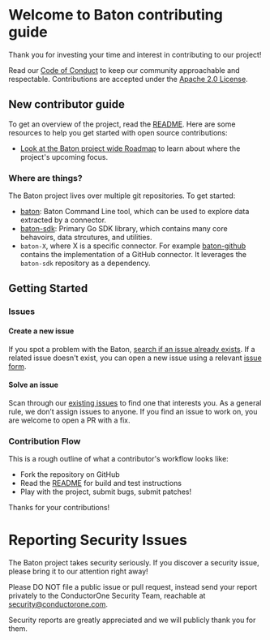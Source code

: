 # Welcome to Baton contributing guide 

Thank you for investing your time and interest in contributing to our project!

Read our [Code of Conduct](./CODE_OF_CONDUCT.md) to keep our community approachable and respectable.  Contributions are accepted under the [Apache 2.0 License](./LICENSE). 

## New contributor guide

To get an overview of the project, read the [README](./README.md). Here are some resources to help you get started with open source contributions:

- [Look at the Baton project wide Roadmap](https://github.com/orgs/ConductorOne/projects/1) to learn about where the project's upcoming focus.

### Where are things?

The Baton project lives over multiple git repositories.  To get started:
- [baton](https://github.com/ConductorOne/baton): Baton Command Line tool, which can be used to explore data extracted by a connector.
- [baton-sdk](https://github.com/ConductorOne/baton-sdk): Primary Go SDK library, which contains many core behavoirs, data strcutures, and utilities. 
- `baton-X`, where X is a specific connector.  For example [baton-github](https://github.com/ConductorOne/baton-github) contains the implementation of a GitHub connector.  It leverages the `baton-sdk` repository as a dependency.

## Getting Started

### Issues

#### Create a new issue

If you spot a problem with the Baton, [search if an issue already exists](https://github.com/ConductorOne/baton/issues). If a related issue doesn't exist, you can open a new issue using a relevant [issue form](https://github.com/ConductorOne/baton/issues/new). 

#### Solve an issue

Scan through our [existing issues](https://github.com/ConductorOne/baton/issues) to find one that interests you. As a general rule, we don’t assign issues to anyone. If you find an issue to work on, you are welcome to open a PR with a fix.

### Contribution Flow

This is a rough outline of what a contributor's workflow looks like:

- Fork the repository on GitHub
- Read the [README](./README.md) for build and test instructions
- Play with the project, submit bugs, submit patches!

Thanks for your contributions!

# Reporting Security Issues

The Baton project takes security seriously. If you discover a security issue, please bring it to our attention right away!

Please DO NOT file a public issue or pull request, instead send your report privately to the ConductorOne Security Team, reachable at [security@conductorone.com](mailto:security@conductorone.com).

Security reports are greatly appreciated and we will publicly thank you for them.